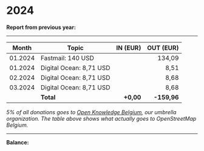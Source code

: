 # 2024

**Report from previous year:** 

---

| Month   | Topic                                               | IN (EUR)      | OUT (EUR)     |
| ------- | --------------------------------------------------- | ------------: | ------------: |
| 01.2024 | Fastmail: 140 USD                                   |               |        134,09 |
| 01.2024 | Digital Ocean: 8,71 USD                             |               |          8,51 |
| 02.2024 | Digital Ocean: 8,71 USD                             |               |          8,68 |
| 03.2024 | Digital Ocean: 8,71 USD                             |               |          8,68 |
|         | **Total**                                           | **+0,00**     | **-159,96**   |

_5% of all donations goes to [Open Knowledge Belgium](https://openknowledge.be/), our umbrella organization.
The table above shows what actually goes to OpenStreetMap Belgium._

---

**Balance:** 
